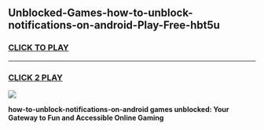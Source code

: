 
## Unblocked-Games-how-to-unblock-notifications-on-android-Play-Free-hbt5u
<h3>
<a href="https://premium76.site?title=how-to-unblock-notifications-on-android&ref=23A">CLICK TO PLAY</a></h3>
<hr>

<h3>
<a href="https://premium76.site?title=how-to-unblock-notifications-on-android&ref=23A">CLICK 2 PLAY</a>
  
</h3>

<a href="https://premium76.site?title=how-to-unblock-notifications-on-android&ref=23A"><img src="https://clearcache.store/games.png"></a>


**how-to-unblock-notifications-on-android games unblocked: Your Gateway to Fun and Accessible Online Gaming**
